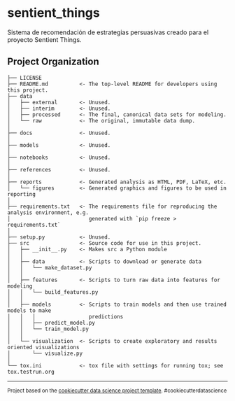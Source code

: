sentient_things
==============================

Sistema de recomendación de estrategias persuasivas creado para el proyecto Sentient Things.

Project Organization
------------

    ├── LICENSE
    ├── README.md          <- The top-level README for developers using this project.
    ├── data
    │   ├── external       <- Unused.
    │   ├── interim        <- Unused.
    │   ├── processed      <- The final, canonical data sets for modeling.
    │   └── raw            <- The original, immutable data dump.
    │
    ├── docs               <- Unused.
    │
    ├── models             <- Unused.
    │
    ├── notebooks          <- Unused.
    │
    ├── references         <- Unused.
    │
    ├── reports            <- Generated analysis as HTML, PDF, LaTeX, etc.
    │   └── figures        <- Generated graphics and figures to be used in reporting
    │
    ├── requirements.txt   <- The requirements file for reproducing the analysis environment, e.g.
    │                         generated with `pip freeze > requirements.txt`
    │
    ├── setup.py           <- Unused.
    ├── src                <- Source code for use in this project.
    │   ├── __init__.py    <- Makes src a Python module
    │   │
    │   ├── data           <- Scripts to download or generate data
    │   │   └── make_dataset.py
    │   │
    │   ├── features       <- Scripts to turn raw data into features for modeling
    │   │   └── build_features.py
    │   │
    │   ├── models         <- Scripts to train models and then use trained models to make
    │   │   │                 predictions
    │   │   ├── predict_model.py
    │   │   └── train_model.py
    │   │
    │   └── visualization  <- Scripts to create exploratory and results oriented visualizations
    │       └── visualize.py
    │
    └── tox.ini            <- tox file with settings for running tox; see tox.testrun.org


--------

<p><small>Project based on the <a target="_blank" href="https://drivendata.github.io/cookiecutter-data-science/">cookiecutter data science project template</a>. #cookiecutterdatascience</small></p>
